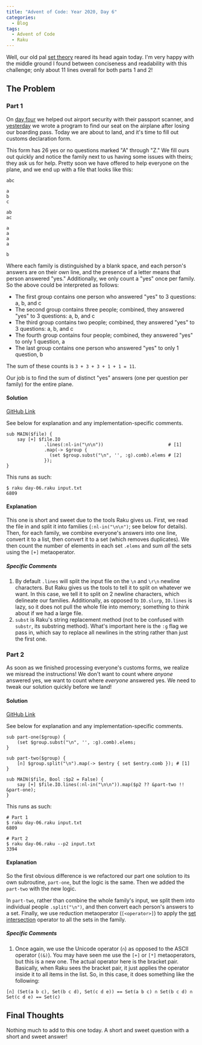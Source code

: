 ```yaml
---
title: "Advent of Code: Year 2020, Day 6"
categories:
  - Blog
tags:
  - Advent of Code
  - Raku
---
```


Well, our old pal [set theory](https://en.wikipedia.org/wiki/Set_theory) reared its head again today. I'm very happy with the middle ground I found between conciseness and readability with this challenge; only about 11 lines overall for both parts 1 and 2!

## The Problem

### Part 1

On [day four](https://aaronreidsmith.github.io/blog/advent-of-code-year-2020-day-04/) we helped out airport security with their passport scanner, and [yesterday](https://aaronreidsmith.github.io/blog/advent-of-code-year-2020-day-05/) we wrote a program to find our seat on the airplane after losing our boarding pass. Today we are about to land, and it's time to fill out customs declaration form.

This form has 26 yes or no questions marked "A" through "Z." We fill ours out quickly and notice the family next to us having some issues with theirs; they ask us for help. Pretty soon we have offered to help everyone on the plane, and we end up with a file that looks like this:

```
abc

a
b
c

ab
ac

a
a
a
a

b
```

Where each family is distinguished by a blank space, and each person's answers are on their own line, and the presence of a letter means that person answered "yes." Additionally, we only count a "yes" once per family. So the above could be interpreted as follows:

- The first group contains one person who answered "yes" to 3 questions: a, b, and c
- The second group contains three people; combined, they answered "yes" to 3 questions: a, b, and c
- The third group contains two people; combined, they answered "yes" to 3 questions: a, b, and c
- The fourth group contains four people; combined, they answered "yes" to only 1 question, a
- The last group contains one person who answered "yes" to only 1 question, b

The sum of these counts is `3 + 3 + 3 + 1 + 1 = 11`.

Our job is to find the sum of distinct "yes" answers (one per question per family) for the entire plane.

#### Solution

[GitHub Link](https://github.com/aaronreidsmith/advent-of-code/blob/103fedb13cd88b0e852caed8a1ff951d84bffdac/src/main/raku/2020/day-06.raku)

See below for explanation and any implementation-specific comments.

```
sub MAIN($file) {
    say [+] $file.IO
              .lines(:nl-in("\n\n"))                        # [1]
              .map(-> $group {
                (set $group.subst("\n", '', :g).comb).elems # [2]
              });
}
```

This runs as such:

```
$ raku day-06.raku input.txt
6809
```

#### Explanation

This one is short and sweet due to the tools Raku gives us. First, we read the file in and split it into families (`:nl-in("\n\n")`; see below for details). Then, for each family, we combine everyone's answers into one line, convert it to a list, then convert it to a set (which removes duplicates). We then count the number of elements in each set `.elems` and sum _all_ the sets using the `[+]` metaoperator.

##### Specific Comments

1. By default `.lines` will split the input file on the `\n` and `\r\n` newline characters. But Raku gives us the tools to tell it to split on whatever we want. In this case, we tell it to split on 2 newline characters, which delineate our families. Additionally, as opposed to `IO.slurp`, `IO.lines` is lazy, so it does not pull the whole file into memory; something to think about if we had a large file.
2. `subst` is Raku's string replacement method (not to be confused with `substr`, its substring method). What's important here is the `:g` flag we pass in, which say to replace all newlines in the string rather than just the first one.

### Part 2

As soon as we finished processing everyone's customs forms, we realize we misread the instructions! We don't want to count where _anyone_ answered yes, we want to count where _everyone_ answered yes. We need to tweak our solution quickly before we land!

#### Solution

[GitHub Link](https://github.com/aaronreidsmith/advent-of-code/blob/103fedb13cd88b0e852caed8a1ff951d84bffdac/src/main/raku/2020/day-06.raku)

See below for explanation and any implementation-specific comments.

```
sub part-one($group) {
    (set $group.subst("\n", '', :g).comb).elems;
}

sub part-two($group) {
    [∩] $group.split("\n").map(-> $entry { set $entry.comb }); # [1]
}

sub MAIN($file, Bool :$p2 = False) {
    say [+] $file.IO.lines(:nl-in("\n\n")).map($p2 ?? &part-two !! &part-one);
}
```

This runs as such:

```
# Part 1
$ raku day-06.raku input.txt
6809

# Part 2
$ raku day-06.raku --p2 input.txt
3394
```

#### Explanation

So the first obvious difference is we refactored our part one solution to its own subroutine, `part-one`, but the logic is the same. Then we added the `part-two` with the new logic.

In `part-two`, rather than combine the whole family's input, we split them into individual people `.split("\n")`, and then convert each person's answers to a set. Finally, we use reduction metaoperator (`[<operator>]`) to apply the [set intersection](https://en.wikipedia.org/wiki/Intersection_(set_theory)) operator to all the sets in the family.

##### Specific Comments

1. Once again, we use the Unicode operator (`∩`) as opposed to the ASCII operator (`(&)`). You may have seen me use the `[+]` or `[*]` metaoperators, but this is a new one. The actual operator here is the bracket pair. Basically, when Raku sees the bracket pair, it just applies the operator inside it to all items in the list. So, in this case, it does something like the following:

```
[∩] (Set(a b c), Set(b c d), Set(c d e)) == Set(a b c) ∩ Set(b c d) ∩ Set(c d e) == Set(c)
```


## Final Thoughts

Nothing much to add to this one today. A short and sweet question with a short and sweet answer!